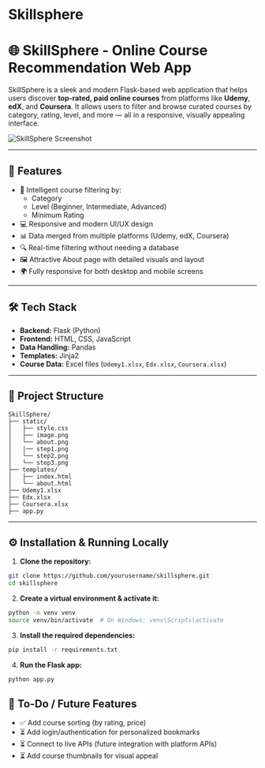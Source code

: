 # Skillsphere
# 🌐 SkillSphere - Online Course Recommendation Web App

SkillSphere is a sleek and modern Flask-based web application that helps users discover **top-rated, paid online courses** from platforms like **Udemy**, **edX**, and **Coursera**. It allows users to filter and browse curated courses by category, rating, level, and more — all in a responsive, visually appealing interface.

![SkillSphere Screenshot](static/screenshot.png) <!-- Replace with actual screenshot path -->

---

## 🚀 Features

- 🎯 Intelligent course filtering by:
  - Category
  - Level (Beginner, Intermediate, Advanced)
  - Minimum Rating
- 💻 Responsive and modern UI/UX design
- 📊 Data merged from multiple platforms (Udemy, edX, Coursera)
- 🔍 Real-time filtering without needing a database
- 🖼️ Attractive About page with detailed visuals and layout
- 🌍 Fully responsive for both desktop and mobile screens

---

## 🛠 Tech Stack

- **Backend:** Flask (Python)
- **Frontend:** HTML, CSS, JavaScript
- **Data Handling:** Pandas
- **Templates:** Jinja2
- **Course Data:** Excel files (`Udemy1.xlsx`, `Edx.xlsx`, `Coursera.xlsx`)

---

## 📁 Project Structure

```
SkillSphere/
├── static/
│   ├── style.css
│   ├── image.png
│   └── about.png
│   |── step1.png
│   └── step2.png
│   └── step3.png
├── templates/
│   ├── index.html
│   └── about.html
├── Udemy1.xlsx
├── Edx.xlsx
├── Coursera.xlsx
├── app.py
```

---

## ⚙️ Installation & Running Locally

1. **Clone the repository:**

```bash
git clone https://github.com/yourusername/skillsphere.git
cd skillsphere
```

2. **Create a virtual environment & activate it:**

```bash
python -m venv venv
source venv/bin/activate  # On Windows: venv\Scripts\activate
```

3. **Install the required dependencies:**

```bash
pip install -r requirements.txt
```

4. **Run the Flask app:**

```bash
python app.py
```

## 📌 To-Do / Future Features

- ✅ Add course sorting (by rating, price)
- ⏳ Add login/authentication for personalized bookmarks
- ⏳ Connect to live APIs (future integration with platform APIs)
- ⏳ Add course thumbnails for visual appeal
